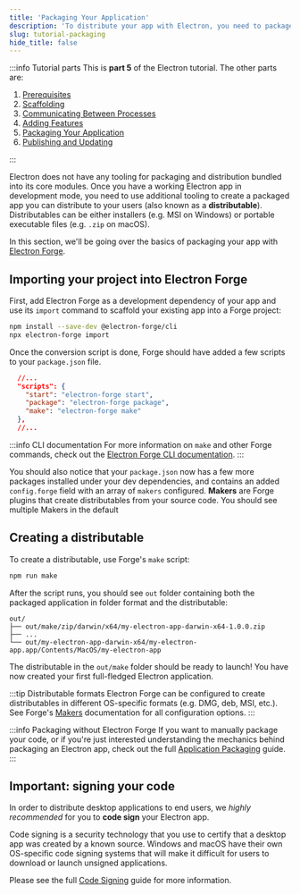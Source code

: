 ```yaml
---
title: 'Packaging Your Application'
description: 'To distribute your app with Electron, you need to package and rebrand it. To do this, you can either use specialized tooling or manual approaches.'
slug: tutorial-packaging
hide_title: false
---
```


:::info Tutorial parts
This is **part 5** of the Electron tutorial. The other parts are:

1. [Prerequisites][prerequisites]
1. [Scaffolding][scaffolding]
1. [Communicating Between Processes][main-renderer]
1. [Adding Features][features]
1. [Packaging Your Application][packaging]
1. [Publishing and Updating][updates]

:::

Electron does not have any tooling for packaging and distribution bundled into its core
modules. Once you have a working Electron app in development mode, you need to use
additional tooling to create a packaged app you can distribute to your users (also known
as a **distributable**). Distributables can be either installers (e.g. MSI on Windows) or
portable executable files (e.g. `.zip` on macOS).

In this section, we'll be going over the basics of packaging your app with
[Electron Forge].

## Importing your project into Electron Forge

First, add Electron Forge as a development dependency of your app and use its `import`
command to scaffold your existing app into a Forge project:

```sh npm2yarn
npm install --save-dev @electron-forge/cli
npx electron-forge import
```

Once the conversion script is done, Forge should have added a few scripts
to your `package.json` file.

```json title='package.json' {5}
  //...
  "scripts": {
    "start": "electron-forge start",
    "package": "electron-forge package",
    "make": "electron-forge make"
  },
  //...
```

:::info CLI documentation
For more information on `make` and other Forge commands, check out
the [Electron Forge CLI documentation].
:::

You should also notice that your `package.json` now has a few more packages installed
under your dev dependencies, and contains an added `config.forge` field with an array
of `makers` configured. **Makers** are Forge plugins that create distributables from
your source code. You should see multiple Makers in the default

## Creating a distributable

To create a distributable, use Forge's `make` script:

```sh npm2yarn
npm run make
```

After the script runs, you should see `out` folder containing both the packaged
application in folder format and the distributable:

```plain title='macOS output example'
out/
├── out/make/zip/darwin/x64/my-electron-app-darwin-x64-1.0.0.zip
├── ...
└── out/my-electron-app-darwin-x64/my-electron-app.app/Contents/MacOS/my-electron-app
```

The distributable in the `out/make` folder should be ready to launch! You have now
created your first full-fledged Electron application.

:::tip Distributable formats
Electron Forge can be configured to create distributables in different OS-specific formats
(e.g. DMG, deb, MSI, etc.). See Forge's [Makers] documentation for all configuration options.
:::

:::info Packaging without Electron Forge
If you want to manually package your code, or if you're just interested understanding the
mechanics behind packaging an Electron app, check out the full [Application Packaging]
guide.
:::

## Important: signing your code

In order to distribute desktop applications to end users, we _highly recommended_ for you
to **code sign** your Electron app.

Code signing is a security technology that you use to certify that a desktop app was
created by a known source. Windows and macOS have their own OS-specific code signing
systems that will make it difficult for users to download or launch unsigned applications.

Please see the full [Code Signing] guide for more information.

[Application Packaging]: application-packaging.md
[Code Signing]: code-signing.md
[Electron Forge]: https://www.electronforge.io
[Electron Forge CLI documentation]: https://www.electronforge.io/cli#commands
[Makers]: https://www.electronforge.io/config/makers

<!-- Tutorial links -->

[prerequisites]: tutorial-1-prerequisites.md
[scaffolding]: tutorial-2-scaffolding.md
[main-renderer]: tutorial-3-main-renderer.md
[features]: tutorial-4-adding-features.md
[packaging]: tutorial-5-packaging.md
[updates]: tutorial-6-publishing-updating.md
